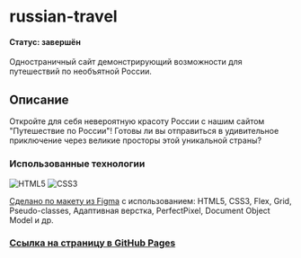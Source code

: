 # russian-travel
#### Статус: завершён

Одностраничный сайт демонстрирующий возможности для путешествий по необъятной России.

## Описание

Откройте для себя невероятную красоту России с нашим сайтом "Путешествие по России"! Готовы ли вы отправиться в удивительное приключение через великие просторы этой уникальной страны?

### Использованные технологии

![HTML5](https://img.shields.io/badge/html5-%23E34F26.svg?style=for-the-badge&logo=html5&logoColor=white)  ![CSS3](https://img.shields.io/badge/css3-%231572B6.svg?style=for-the-badge&logo=css3&logoColor=white)

[Сделано по макету из Figma](https://www.figma.com/file/5S2WSbEFL6awjVWJ0NWL8Q/Sprint-3_-Russia-_-desktop-mobile?node-id=28503%3A0 "https://www.figma.com/file/5S2WSbEFL6awjVWJ0NWL8Q/Sprint-3_-Russia-_-desktop-mobile?node-id=28503%3A0") с использованием: HTML5, CSS3, Flex, Grid, Pseudo-classes, Адаптивная верстка, PerfectPixel, Document Object Model и др.

### [Ссылка на страницу в GitHub Pages](https://yryryk.github.io/russian-travel/ "https://yryryk.github.io/russian-travel/")
